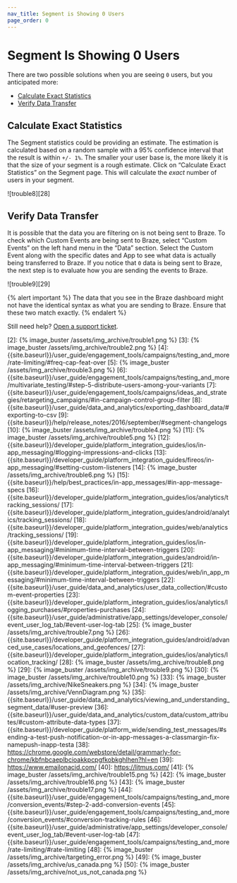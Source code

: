 ```yaml
---
nav_title: Segment is Showing 0 Users
page_order: 0
---
```

# Segment Is Showing 0 Users

There are two possible solutions when you are seeing ```0``` users, but you anticipated more:
* [Calculate Exact Statistics](#calculate-exact-statistics)
* [Verify Data Transfer](#verify-data-transfer)

## Calculate Exact Statistics

The Segment statistics could be providing an estimate. The estimation is calculated based on a random sample with a 95% confidence interval that the result is within ```+/- 1%```. The smaller your user base is, the more likely it is that the size of your segment is a rough estimate. Click on “Calculate Exact Statistics” on the Segment page. This will calculate the *exact* number of users in your segment.

![trouble8][28]


## Verify Data Transfer

It is possible that the data you are filtering on is not being sent to Braze. To check which Custom Events are being sent to Braze, select “Custom Events” on the left hand menu in the “Data” section. Select the Custom Event along with the specific dates and App to see what data is actually being transferred to Braze. If you notice that ```0``` data is being sent to Braze, the next step is to evaluate how you are sending the events to Braze.

![trouble9][29]

{% alert important %} 
The data that you see in the Braze dashboard might not have the identical syntax as what you are sending to Braze. Ensure that these two match exactly.
{% endalert %}

Still need help? [Open a support ticket]({{site.baseurl}}/support_contact/).

[1]: {{site.baseurl}}/user_guide/engagement_tools/segments/using_user_search/#overview-tab
[2]: {% image_buster /assets/img_archive/trouble1.png %}
[3]: {% image_buster /assets/img_archive/trouble2.png %}
[4]: {{site.baseurl}}/user_guide/engagement_tools/campaigns/testing_and_more/rate-limiting/#freq-cap-feat-over
[5]: {% image_buster /assets/img_archive/trouble3.png %}
[6]: {{site.baseurl}}/user_guide/engagement_tools/campaigns/testing_and_more/multivariate_testing/#step-5-distribute-users-among-your-variants
[7]: {{site.baseurl}}/user_guide/engagement_tools/campaigns/ideas_and_strategies/retargeting_campaigns/#in-campaign-control-group-filter
[8]: {{site.baseurl}}/user_guide/data_and_analytics/exporting_dashboard_data/#exporting-to-csv
[9]: {{site.baseurl}}/help/release_notes/2016/september/#segment-changelogs
[10]: {% image_buster /assets/img_archive/trouble4.png %}
[11]: {% image_buster /assets/img_archive/trouble5.png %}
[12]: {{site.baseurl}}/developer_guide/platform_integration_guides/ios/in-app_messaging/#logging-impressions-and-clicks
[13]: {{site.baseurl}}/developer_guide/platform_integration_guides/fireos/in-app_messaging/#setting-custom-listeners
[14]: {% image_buster /assets/img_archive/trouble6.png %}
[15]: {{site.baseurl}}/help/best_practices/in-app_messages/#in-app-message-specs
[16]: {{site.baseurl}}/developer_guide/platform_integration_guides/ios/analytics/tracking_sessions/
[17]: {{site.baseurl}}/developer_guide/platform_integration_guides/android/analytics/tracking_sessions/
[18]: {{site.baseurl}}/developer_guide/platform_integration_guides/web/analytics/tracking_sessions/
[19]: {{site.baseurl}}/developer_guide/platform_integration_guides/ios/in-app_messaging/#minimum-time-interval-between-triggers
[20]: {{site.baseurl}}/developer_guide/platform_integration_guides/android/in-app_messaging/#minimum-time-interval-between-triggers
[21]: {{site.baseurl}}/developer_guide/platform_integration_guides/web/in_app_messaging/#minimum-time-interval-between-triggers
[22]: {{site.baseurl}}/user_guide/data_and_analytics/user_data_collection/#custom-event-properties
[23]: {{site.baseurl}}/developer_guide/platform_integration_guides/ios/analytics/logging_purchases/#properties-purchases
[24]: {{site.baseurl}}/user_guide/administrative/app_settings/developer_console/event_user_log_tab/#event-user-log-tab
[25]: {% image_buster /assets/img_archive/trouble7.png %}
[26]: {{site.baseurl}}/developer_guide/platform_integration_guides/android/advanced_use_cases/locations_and_geofences/
[27]: {{site.baseurl}}/developer_guide/platform_integration_guides/ios/analytics/location_tracking/
[28]: {% image_buster /assets/img_archive/trouble8.png %}
[29]: {% image_buster /assets/img_archive/trouble9.png %}
[30]: {% image_buster /assets/img_archive/trouble10.png %}
[33]: {% image_buster /assets/img_archive/NikeSneakers.png %}
[34]: {% image_buster /assets/img_archive/VennDiagram.png %}
[35]: {{site.baseurl}}/user_guide/data_and_analytics/viewing_and_understanding_segment_data/#user-preview
[36]: {{site.baseurl}}/user_guide/data_and_analytics/custom_data/custom_attributes/#custom-attribute-data-types
[37]: {{site.baseurl}}/developer_guide/platform_wide/sending_test_messages/#sending-a-test-push-notification-or-in-app-messages-a-classmargin-fix-namepush-inapp-testa
[38]: https://chrome.google.com/webstore/detail/grammarly-for-chrome/kbfnbcaeplbcioakkpcpgfkobkghlhen?hl=en
[39]: https://www.emailonacid.com/
[40]: https://litmus.com/
[41]: {% image_buster /assets/img_archive/trouble15.png %}
[42]: {% image_buster /assets/img_archive/trouble16.png %}
[43]: {% image_buster /assets/img_archive/trouble17.png %}
[44]: {{site.baseurl}}/user_guide/engagement_tools/campaigns/testing_and_more/conversion_events/#step-2-add-conversion-events
[45]: {{site.baseurl}}/user_guide/engagement_tools/campaigns/testing_and_more/conversion_events/#conversion-tracking-rules
[46]: {{site.baseurl}}/user_guide/administrative/app_settings/developer_console/event_user_log_tab/#event-user-log-tab
[47]: {{site.baseurl}}/user_guide/engagement_tools/campaigns/testing_and_more/rate-limiting/#rate-limiting
[48]: {% image_buster /assets/img_archive/targeting_error.png %}
[49]: {% image_buster /assets/img_archive/us_canada.png %}
[50]: {% image_buster /assets/img_archive/not_us_not_canada.png %}
